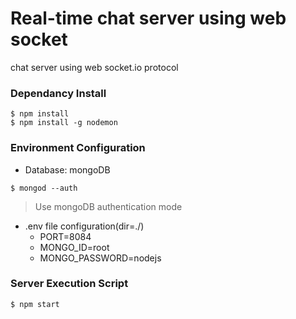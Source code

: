 # Real-time chat server using web socket
chat server using web socket.io protocol

### Dependancy Install
```
$ npm install
$ npm install -g nodemon
```

### Environment Configuration
* Database: mongoDB
```
$ mongod --auth
```
> Use mongoDB authentication mode
* .env file configuration(dir=./)
  - PORT=8084
  - MONGO_ID=root
  - MONGO_PASSWORD=nodejs

### Server Execution Script
```
$ npm start
```